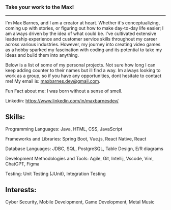 ### Take your work to the Max!
------------------------------------------------------------

I'm Max Barnes, and I am a creator at heart. Whether it's conceptualizing, coming up with stories, or figuring out how to make day-to-day life easier; I am always driven by the idea of what could be. I've cultivated extensive leadership experience and customer service skills throughout my career across various industries. However, my journey into creating video games as a hobby sparked my fascination with coding and its potential to take my ideas and build them into anything.

Below is a list of some of my personal projects. Not sure how long I can keep adding counter to their names but ill find a way. Im always looking to work as a group, so if you have any opportunities, dont hesitate to contact me! My email is: maxbarnes.dev@gmail.com.

Fun Fact about me: I was born without a sense of smell. 

Linkedin: https://www.linkedin.com/in/maxbarnesdev/

Skills:
--------------------------------------------------------------
Programming Languages: Java, HTML, CSS, JavaScript    

Frameworks and Libraries: Spring Boot, Vue.js, React Native, React      

Database Languages: JDBC, SQL, PostgreSQL, Table Design, E/R diagrams 

Development Methodologies and Tools: Agile, Git, Intellij, Vscode, Vim, ChatGPT, Figma   

Testing: Unit Testing (JUnit), Integration Testing    

Interests: 
---------------------------------------------------------------
Cyber Security, Mobile Development, Game Development, Metal Music

<!--
**MaxBDGAF/MaxBDGAF** is a ✨ _special_ ✨ repository because its `README.md` (this file) appears on your GitHub profile.

Here are some ideas to get you started:

- 🔭 I’m currently working on ...
- 🌱 I’m currently learning ...
- 👯 I’m looking to collaborate on ...
- 🤔 I’m looking for help with ...
- 💬 Ask me about ...
- 📫 How to reach me: ...
- 😄 Pronouns: ...
- ⚡ Fun fact: ...
-->
